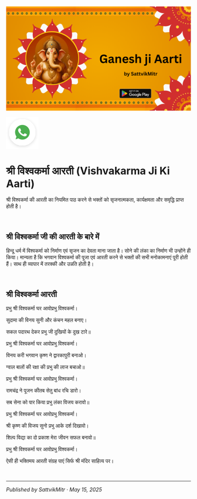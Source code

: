 <!-- Banner SVG -->
![Banner](https://raw.githubusercontent.com/anandwana001/content-repo/refs/heads/main/aarti/ganesh/ganesh_ji_aarti_banner.png)

<!-- Share & WhatsApp icons as SVG -->
<a href="https://api.whatsapp.com/send?text=Check%20out%20this%20article%20in%20the%20Hanuman%20Chalisa%20app%3A%20https%3A%2F%2Fwww.sattvikmitr.com%2Farticles%3FcontentUrl%3Dhttps%253A%252F%252Fraw.githubusercontent.com%252Fanandwana001%252Fcontent-repo%252Frefs%252Fheads%252Fmain%252Faarti%252Fganesh%252Fvishwakarma_aarti_hindi.md%26title%3DGanesh%2520Aarti">
  <img src="https://raw.githubusercontent.com/anandwana001/content-repo/refs/heads/main/assets/ic_wtsapp_share_rounded.svg" alt="WhatsApp"/>
</a>

<br>


# श्री विश्वकर्मा आरती (Vishvakarma Ji Ki Aarti)
श्री विश्वकर्मा की आरती का नियमित पाठ करने से भक्तों को सृजनात्मकता, कार्यक्षमता और समृद्धि प्राप्त होती है।

<br>

## श्री विश्वकर्मा जी की आरती के बारे में
हिन्दू धर्म में विश्वकर्मा को निर्माण एवं सृजन का देवता माना जाता है। सोने की लंका का निर्माण भी उन्होंने ही किया। मान्यता है कि भगवान विश्वकर्मा की पूजा एवं आरती करने से भक्तों की सभी मनोकामनाएं पूरी होती हैं। साथ ही व्यापार में तरक्की और उन्नति होती है।

<br>


## श्री विश्वकर्मा आरती
प्रभु श्री विश्वकर्मा घर आवोप्रभु विश्वकर्मा।

सुदामा की विनय सुनी और कंचन महल बनाए।

सकल पदारथ देकर प्रभु जी दुखियों के दुख टारे॥

प्रभु श्री विश्वकर्मा घर आवोप्रभु विश्वकर्मा।

विनय करी भगवान कृष्ण ने द्वारकापुरी बनाओ।

ग्वाल बालों की रक्षा की प्रभु की लाज बचाओ॥

प्रभु श्री विश्वकर्मा घर आवोप्रभु विश्वकर्मा।

रामचंद्र ने पूजन कीतब सेतु बांध रचि डारो।

सब सेना को पार किया प्रभु लंका विजय करावो॥

प्रभु श्री विश्वकर्मा घर आवोप्रभु विश्वकर्मा।

श्री कृष्ण की विजय सुनो प्रभु आके दर्श दिखावो।

शिल्प विद्या का दो प्रकाश मेरा जीवन सफल बनावो॥

प्रभु श्री विश्वकर्मा घर आवोप्रभु विश्वकर्मा।

ऐसी ही भक्तिमय आरती संग्रह पाएं सिर्फ श्री मंदिर साहित्य पर।

<br>

---

*Published by SattvikMitr · May 15, 2025*
